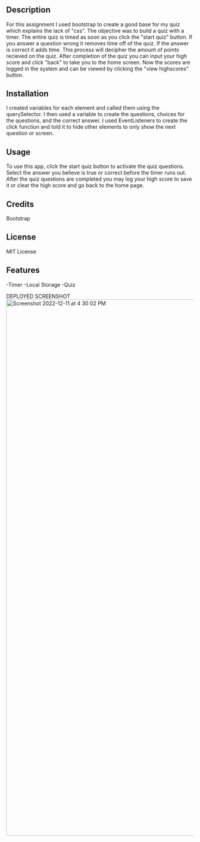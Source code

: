 # <Coding-Quiz>

## Description

For this assignment I used bootstrap to create a good base for my quiz which explains the lack of "css". The objective was to build a quiz with a timer. The entire quiz is timed as soon as you click the "start quiz" button. If you answer a question wrong it removes time off of the quiz. If the answer is correct it adds time. This process will decipher the amount of points recieved on the quiz. After completion of the quiz you can input your high score and click "back" to take you to the home screen. Now the scores are logged in the system and can be viewed by clicking the "view highscores" button.

## Installation

I created variables for each element and called them using the querySelector. I then used a variable to create the questions, choices for the questions, and the correct answer. I used EventListeners to create the click function and told it to hide other elements to only show the next question or screen.

## Usage

To use this app, click the start quiz button to activate the quiz questions. Select the answer you believe is true or correct before the timer runs out. After the quiz questions are completed you may log your high score to save it or clear the high score and go back to the home page.

## Credits

Bootstrap 

## License

MIT License

## Features

-Timer
-Local Storage
-Quiz

DEPLOYED SCREENSHOT
  <img width="1440" alt="Screenshot 2022-12-11 at 4 30 02 PM" src="https://user-images.githubusercontent.com/117124864/206930065-3979722f-5e85-4a78-8cb9-e75231bcfe73.png">
